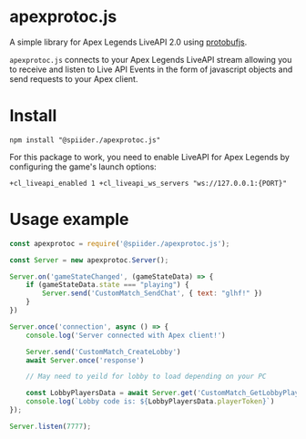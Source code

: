 # apexprotoc.js
A simple library for Apex Legends LiveAPI 2.0 using [protobufjs](https://www.npmjs.com/package/protobufjs).

`apexprotoc.js` connects to your Apex Legends LiveAPI stream allowing you to receive and listen to Live API Events in the form of javascript objects and send requests to your Apex client.


# Install
```
npm install "@spiider./apexprotoc.js"
```

For this package to work, you need to enable LiveAPI for Apex Legends by configuring the game's launch options:

```
+cl_liveapi_enabled 1 +cl_liveapi_ws_servers "ws://127.0.0.1:{PORT}"
```

# Usage example

```js
const apexprotoc = require('@spiider./apexprotoc.js');

const Server = new apexprotoc.Server();

Server.on('gameStateChanged', (gameStateData) => {
    if (gameStateData.state === "playing") {
        Server.send('CustomMatch_SendChat', { text: "glhf!" })
    }
})

Server.once('connection', async () => {
    console.log('Server connected with Apex client!')

    Server.send('CustomMatch_CreateLobby')
    await Server.once('response')

    // May need to yeild for lobby to load depending on your PC

    const LobbyPlayersData = await Server.get('CustomMatch_GetLobbyPlayers')
    console.log(`Lobby code is: ${LobbyPlayersData.playerToken}`)
});

Server.listen(7777);
```